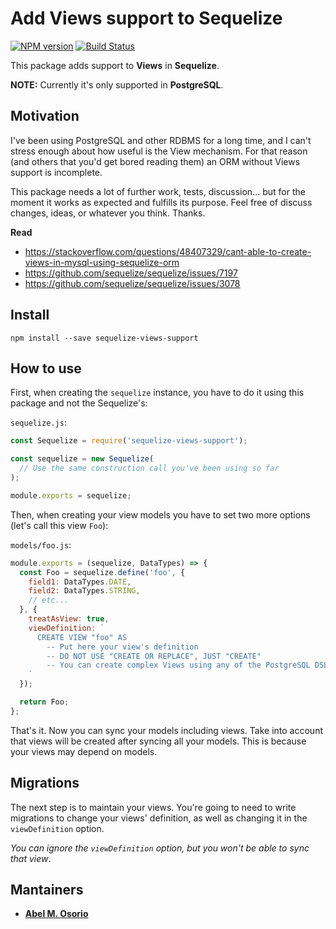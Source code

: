 # Add Views support to Sequelize

[![NPM version](https://img.shields.io/npm/v/sequelize-mv-support.svg)](https://www.npmjs.com/package/sequelize-mv-support)
[![Build Status](https://cloud.drone.io/api/badges/sugarandmagic/sequelize-mv-support/status.svg)](https://cloud.drone.io/sugarandmagic/sequelize-mv-support)

This package adds support to **Views** in **Sequelize**.

**NOTE:** Currently it's only supported in **PostgreSQL**.

## Motivation

I've been using PostgreSQL and other RDBMS for a long time, and I can't stress enough about how useful is the View mechanism. For that reason (and others that you'd get bored reading them) an ORM without Views support is incomplete.

This package needs a lot of further work, tests, discussion... but for the moment it works as expected and fulfills its purpose. Feel free of discuss changes, ideas, or whatever you think. Thanks.

**Read**

- https://stackoverflow.com/questions/48407329/cant-able-to-create-views-in-mysql-using-sequelize-orm
- https://github.com/sequelize/sequelize/issues/7197
- https://github.com/sequelize/sequelize/issues/3078

## Install

```
npm install --save sequelize-views-support
```

## How to use

First, when creating the `sequelize` instance, you have to do it using this package and not the Sequelize's:

`sequelize.js`:
```javascript
const Sequelize = require('sequelize-views-support');

const sequelize = new Sequelize(
  // Use the same construction call you've been using so far
);

module.exports = sequelize;
```

Then, when creating your view models you have to set two more options (let's call this view `Foo`):

`models/foo.js`:
```javascript
module.exports = (sequelize, DataTypes) => {
  const Foo = sequelize.define('foo', {
    field1: DataTypes.DATE,
    field2: DataTypes.STRING,
    // etc...
  }, {
    treatAsView: true,
    viewDefinition: `
      CREATE VIEW "foo" AS
        -- Put here your view's definition
        -- DO NOT USE "CREATE OR REPLACE", JUST "CREATE"
        -- You can create complex Views using any of the PostgreSQL DSL's supported features
    `
  });

  return Foo;
};
```

That's it. Now you can sync your models including views. Take into account that views will be created after syncing all your models. This is because your views may depend on models.

## Migrations

The next step is to maintain your views. You're going to need to write migrations to change your views' definition, as well as changing it in the `viewDefinition` option.

*You can ignore the `viewDefinition` option, but you won't be able to sync that view*.

## Mantainers

  * **[Abel M. Osorio](https://github.com/abelosorio)**